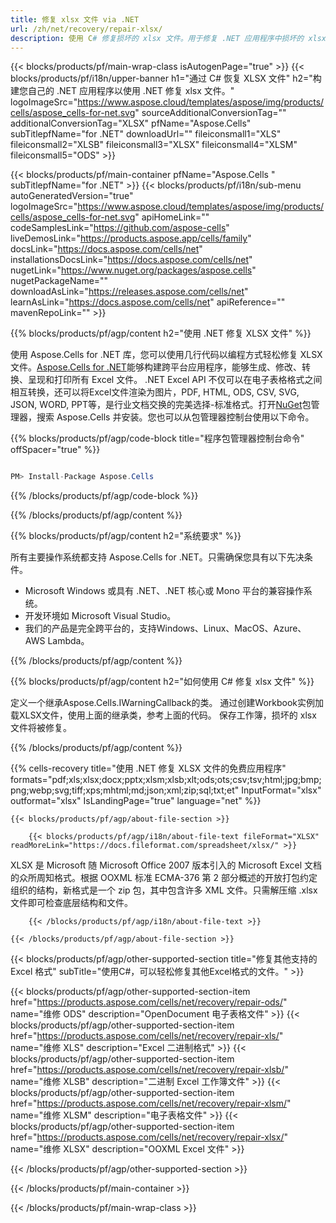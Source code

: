 ```yaml
---
title: 修复 xlsx 文件 via .NET
url: /zh/net/recovery/repair-xlsx/ 
description: 使用 C# 修复损坏的 xlsx 文件。用于修复 .NET 应用程序中损坏的 xlsx 文件的恢复工具。
---
```

{{< blocks/products/pf/main-wrap-class isAutogenPage="true" >}}
{{< blocks/products/pf/i18n/upper-banner h1="通过 C# 恢复 XLSX 文件" h2="构建您自己的 .NET 应用程序以使用 .NET 修复 xlsx 文件。" logoImageSrc="https://www.aspose.cloud/templates/aspose/img/products/cells/aspose_cells-for-net.svg" sourceAdditionalConversionTag="" additionalConversionTag="XLSX" pfName="Aspose.Cells" subTitlepfName="for .NET" downloadUrl="" fileiconsmall1="XLS" fileiconsmall2="XLSB" fileiconsmall3="XLSX" fileiconsmall4="XLSM" fileiconsmall5="ODS" >}}

{{< blocks/products/pf/main-container pfName="Aspose.Cells " subTitlepfName="for .NET" >}}
{{< blocks/products/pf/i18n/sub-menu autoGeneratedVersion="true" logoImageSrc="https://www.aspose.cloud/templates/aspose/img/products/cells/aspose_cells-for-net.svg" apiHomeLink="" codeSamplesLink="https://github.com/aspose-cells" liveDemosLink="https://products.aspose.app/cells/family" docsLink="https://docs.aspose.com/cells/net" installationsDocsLink="https://docs.aspose.com/cells/net" nugetLink="https://www.nuget.org/packages/aspose.cells" nugetPackageName="" downloadAsLink="https://releases.aspose.com/cells/net" learnAsLink="https://docs.aspose.com/cells/net" apiReference="" mavenRepoLink="" >}}

{{% blocks/products/pf/agp/content h2="使用 .NET 修复 XLSX 文件" %}}

使用 Aspose.Cells for .NET 库，您可以使用几行代码以编程方式轻松修复 XLSX 文件。[Aspose.Cells for .NET](https://products.aspose.com/cells/net)能够构建跨平台应用程序，能够生成、修改、转换、呈现和打印所有 Excel 文件。 .NET Excel API 不仅可以在电子表格格式之间相互转换，还可以将Excel文件渲染为图片，PDF, HTML, ODS, CSV, SVG, JSON, WORD, PPT等，是行业文档交换的完美选择-标准格式。打开[NuGet](https://www.nuget.org/packages/aspose.cells)包管理器，搜索 Aspose.Cells 并安装。您也可以从包管理器控制台使用以下命令。

{{% blocks/products/pf/agp/code-block title="程序包管理器控制台命令" offSpacer="true" %}}

```cs

PM> Install-Package Aspose.Cells

```

{{% /blocks/products/pf/agp/code-block %}}

{{% /blocks/products/pf/agp/content %}}


{{% blocks/products/pf/agp/content h2="系统要求" %}}

所有主要操作系统都支持 Aspose.Cells for .NET。只需确保您具有以下先决条件。
 
- Microsoft Windows 或具有 .NET、.NET 核心或 Mono 平台的兼容操作系统。
- 开发环境如 Microsoft Visual Studio。
- 我们的产品是完全跨平台的，支持Windows、Linux、MacOS、Azure、AWS Lambda。

{{% /blocks/products/pf/agp/content %}}

{{% blocks/products/pf/agp/content h2="如何使用 C# 修复 xlsx 文件" %}}

定义一个继承Aspose.Cells.IWarningCallback的类。
通过创建Workbook实例加载XLSX文件，使用上面的继承类，参考上面的代码。
保存工作簿，损坏的 xlsx 文件将被修复。

{{% /blocks/products/pf/agp/content %}}

{{% cells-recovery title="使用 .NET 修复 XLSX 文件的免费应用程序" formats="pdf;xls;xlsx;docx;pptx;xlsm;xlsb;xlt;ods;ots;csv;tsv;html;jpg;bmp;png;webp;svg;tiff;xps;mhtml;md;json;xml;zip;sql;txt;et" InputFormat="xlsx" outformat="xlsx" IsLandingPage="true" language="net" %}}    
    
    
<!-- aboutfile Starts -->

    {{< blocks/products/pf/agp/about-file-section >}}

        {{< blocks/products/pf/agp/i18n/about-file-text fileFormat="XLSX" readMoreLink="https://docs.fileformat.com/spreadsheet/xlsx/" >}}
XLSX 是 Microsoft 随 Microsoft Office 2007 版本引入的 Microsoft Excel 文档的众所周知格式。根据 OOXML 标准 ECMA-376 第 2 部分概述的开放打包约定组织的结构，新格式是一个 zip 包，其中包含许多 XML 文件。只需解压缩 .xlsx 文件即可检查底层结构和文件。

        {{< /blocks/products/pf/agp/i18n/about-file-text >}}

    {{< /blocks/products/pf/agp/about-file-section >}}

<!-- aboutfile Ends -->

{{< blocks/products/pf/agp/other-supported-section title="修复其他支持的 Excel 格式" subTitle="使用C#，可以轻松修复其他Excel格式的文件。" >}}

{{< blocks/products/pf/agp/other-supported-section-item href="https://products.aspose.com/cells/net/recovery/repair-ods/" name="维修 ODS" description="OpenDocument 电子表格文件" >}}
{{< blocks/products/pf/agp/other-supported-section-item href="https://products.aspose.com/cells/net/recovery/repair-xls/" name="维修 XLS" description="Excel 二进制格式" >}}
{{< blocks/products/pf/agp/other-supported-section-item href="https://products.aspose.com/cells/net/recovery/repair-xlsb/" name="维修 XLSB" description="二进制 Excel 工作簿文件" >}}
{{< blocks/products/pf/agp/other-supported-section-item href="https://products.aspose.com/cells/net/recovery/repair-xlsm/" name="维修 XLSM" description="电子表格文件" >}}
{{< blocks/products/pf/agp/other-supported-section-item href="https://products.aspose.com/cells/net/recovery/repair-xlsx/" name="维修 XLSX" description="OOXML Excel 文件" >}}

{{< /blocks/products/pf/agp/other-supported-section >}}

{{< /blocks/products/pf/main-container >}}
    
{{< /blocks/products/pf/main-wrap-class >}}
